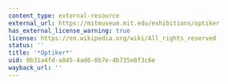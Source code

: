```yaml
---
content_type: external-resource
external_url: https://mitmuseum.mit.edu/exhibitions/optiker
has_external_license_warning: true
license: https://en.wikipedia.org/wiki/All_rights_reserved
status: ''
title: '*Optiker*'
uid: 0b31a4fd-a845-4ad6-8b7e-4b735e8f3c6e
wayback_url: ''
---
```

